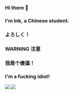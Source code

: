 ### Hi there 👋
### I'm Ink, a Chinese student.
### よろしく！

<!--
**026-Ink/026-Ink** is a ✨ _special_ ✨ repository because its `README.md` (this file) appears on your GitHub profile.

Here are some ideas to get you started:

- 🔭 I’m currently working on ...
- 🌱 I’m currently learning ...
- 👯 I’m looking to collaborate on ...
- 🤔 I’m looking for help with ...
- 💬 Ask me about ...
- 📫 How to reach me: ...
- 😄 Pronouns: ...
- ⚡ Fun fact: ...
-->

### **WARNING 注意**
### 我是个傻逼！
### I'm a fucking idiot!

<a href="https://github.com/026-Ink">
  <img align="left" src="https://github-readme-stats.vercel.app/api?username=026-Ink" />
</a>
<a href="https://github.com/026-Ink">
  <img align="left" src="https://github-readme-stats.vercel.app/api/top-langs/?username=026-Ink" />
</a>
